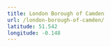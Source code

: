 ```yaml
---
title: London Borough of Camden
url: /london-borough-of-camden/
latitude: 51.542
longitude: -0.148
---
```


